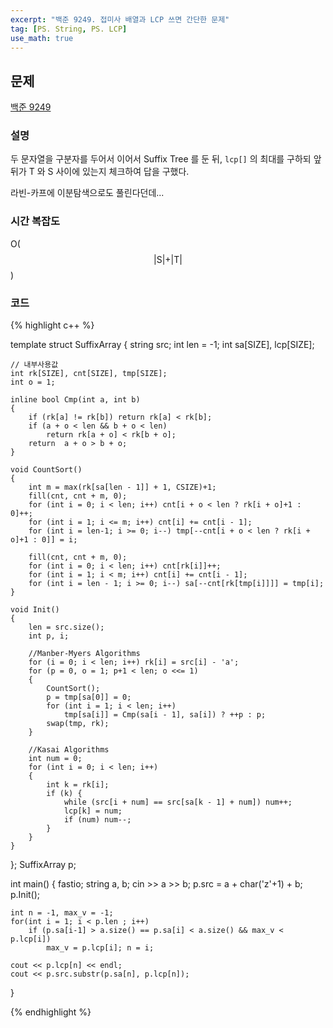 ```yaml
---
excerpt: "백준 9249. 접미사 배열과 LCP 쓰면 간단한 문제"
tag: [PS. String, PS. LCP]
use_math: true
---
```


## 문제

[백준 9249](https://www.acmicpc.net/problem/9249)


### 설명

두 문자열을 구분자를 두어서 이어서 Suffix Tree 를 둔 뒤, ```lcp[]``` 의 최대를 구하되 앞뒤가 T 와 S 사이에 있는지 체크하여 답을 구했다.

라빈-카프에 이분탐색으로도 풀린다던데...


### 시간 복잡도

O($$ \vert  \mathrm{S} \vert +  \vert  \mathrm{T} \vert  $$)


### 코드

{% highlight c++ %}

template<int SIZE = 500002, int CSIZE = 26>
struct SuffixArray
{
	string src; int len = -1;
	int sa[SIZE], lcp[SIZE];

	// 내부사용값
	int rk[SIZE], cnt[SIZE], tmp[SIZE];
	int o = 1;
	
	inline bool Cmp(int a, int b)
	{
		if (rk[a] != rk[b]) return rk[a] < rk[b];
		if (a + o < len && b + o < len)
			return rk[a + o] < rk[b + o];
		return  a + o > b + o;
	}
	
	void CountSort()
	{
		int m = max(rk[sa[len - 1]] + 1, CSIZE)+1;
		fill(cnt, cnt + m, 0);
		for (int i = 0; i < len; i++) cnt[i + o < len ? rk[i + o]+1 : 0]++;
		for (int i = 1; i <= m; i++) cnt[i] += cnt[i - 1];
		for (int i = len-1; i >= 0; i--) tmp[--cnt[i + o < len ? rk[i + o]+1 : 0]] = i;
	
		fill(cnt, cnt + m, 0);
		for (int i = 0; i < len; i++) cnt[rk[i]]++;
		for (int i = 1; i < m; i++) cnt[i] += cnt[i - 1];
		for (int i = len - 1; i >= 0; i--) sa[--cnt[rk[tmp[i]]]] = tmp[i];
	}
	
	void Init()
	{
		len = src.size();
		int p, i;
	
		//Manber-Myers Algorithms
		for (i = 0; i < len; i++) rk[i] = src[i] - 'a';
		for (p = 0, o = 1; p+1 < len; o <<= 1)
		{
			CountSort();
			p = tmp[sa[0]] = 0;
			for (int i = 1; i < len; i++)
				tmp[sa[i]] = Cmp(sa[i - 1], sa[i]) ? ++p : p;
			swap(tmp, rk);
		}
	
		//Kasai Algorithms
		int num = 0;
		for (int i = 0; i < len; i++)
		{
			int k = rk[i];
			if (k) {
				while (src[i + num] == src[sa[k - 1] + num]) num++;
				lcp[k] = num;
				if (num) num--;
			}
		}
	}
};
SuffixArray p;

int main()
{
	fastio;
	string a, b;
	cin >> a >> b;
	p.src = a + char('z'+1) + b;
	p.Init();

	int n = -1, max_v = -1;
	for(int i = 1; i < p.len ; i++)
		if (p.sa[i-1] > a.size() == p.sa[i] < a.size() && max_v < p.lcp[i])
			max_v = p.lcp[i]; n = i;
	
	cout << p.lcp[n] << endl;
	cout << p.src.substr(p.sa[n], p.lcp[n]);
}

{% endhighlight %}
